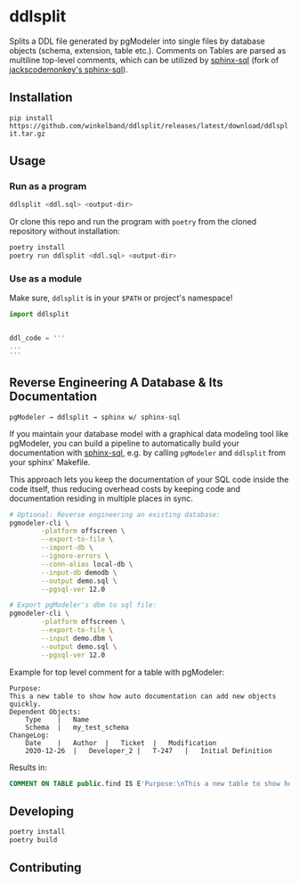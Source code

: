 # ddlsplit

Splits a DDL file generated by pgModeler
into single files by database objects (schema, extension, table etc.).
Comments on Tables are parsed as multiline top-level comments,
which can be utilized by [sphinx-sql](https://github.com/winkelband/sphinx-sql) (fork of [jackscodemonkey's sphinx-sql](https://github.com/jackscodemonkey/sphinx-sql)).

## Installation

`pip install https://github.com/winkelband/ddlsplit/releases/latest/download/ddlsplit.tar.gz`

## Usage

### Run as a program

```bash
ddlsplit <ddl.sql> <output-dir>
```

Or clone this repo and run the program with `poetry` from the cloned repository without installation: 

```bash
poetry install
poetry run ddlsplit <ddl.sql> <output-dir>
```

### Use as a module

Make sure, `ddlsplit` is in your `$PATH` or project's namespace!

```python
import ddlsplit


ddl_code = '''
...
'''
```

## Reverse Engineering A Database & Its Documentation

`pgModeler → ddlsplit → sphinx w/ sphinx-sql`

If you maintain your database model with a graphical data modeling tool like pgModeler,
you can build a pipeline to automatically build your documentation with [sphinx-sql](https://github.com/winkelband/sphinx-sql),
e.g. by calling `pgModeler` and `ddlsplit` from your sphinx' Makefile.

This approach lets you keep the documentation of your SQL code inside the code itself,
thus reducing overhead costs by keeping code and documentation residing in multiple places in sync.

```bash
# Optional: Reverse engineering an existing database:
pgmodeler-cli \
        -platform offscreen \
        --export-to-file \
        --import-db \
        --ignore-errors \
        --conn-alias local-db \
        --input-db demodb \
        --output demo.sql \
        --pgsql-ver 12.0

# Export pgModeler's dbm to sql file:
pgmodeler-cli \
        -platform offscreen \
        --export-to-file \
        --input demo.dbm \
        --output demo.sql \
        --pgsql-ver 12.0
```

Example for top level comment for a table with pgModeler:

```
Purpose:
This a new table to show how auto documentation can add new objects quickly.
Dependent Objects:
	Type	|	Name
	Schema	|	my_test_schema
ChangeLog:
	Date	|	Author	|	Ticket	|	Modification
	2020-12-26	|	Developer_2	|	T-247	|	Initial Definition

```

Results in:

```SQL
COMMENT ON TABLE public.find IS E'Purpose:\nThis a new table to show how auto documentation can add new objects quickly.\nDependent Objects:\n\tType\t|\tName\n\tSchema\t|\tmy_test_schema\nChangeLog:\n\tDate\t|\tAuthor\t|\tTicket\t|\tModification\n\t2020-12-26\t|\tDeveloper_2\t|\tT-247\t|\tInitial Definition';
```

## Developing

```bash
poetry install
poetry build
```

## Contributing
